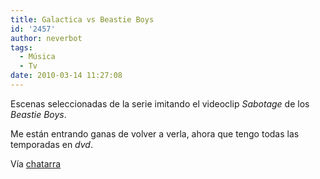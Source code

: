 ```yaml
---
title: Galactica vs Beastie Boys
id: '2457'
author: neverbot
tags:
  - Música
  - Tv
date: 2010-03-14 11:27:08
---
```


Escenas seleccionadas de la serie imitando el videoclip _Sabotage_ de los _Beastie Boys_.

  

Me están entrando ganas de volver a verla, ahora que tengo todas las temporadas en _dvd_.

Vía [chatarra](http://circuitry.tumblr.com/post/438721475/yiiiiiiiiiieeeeeeeeeeeeeeehhhhhhh)
